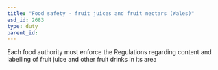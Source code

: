 ```yaml
---
title: "Food safety - fruit juices and fruit nectars (Wales)"
esd_id: 2683
type: duty
parent_id:  
---
```


Each food authority must enforce the Regulations regarding content and labelling of fruit juice and other fruit drinks in its area 

